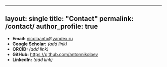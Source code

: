 
---
layout: single
title: "Contact"
permalink: /contact/
author_profile: true
---

- **Email:** <nicoloanto@yandex.ru>  
- **Google Scholar:** *(add link)*  
- **ORCID:** *(add link)*  
- **GitHub:** <https://github.com/antonnikolaev>  
- **LinkedIn:** *(add link)*
